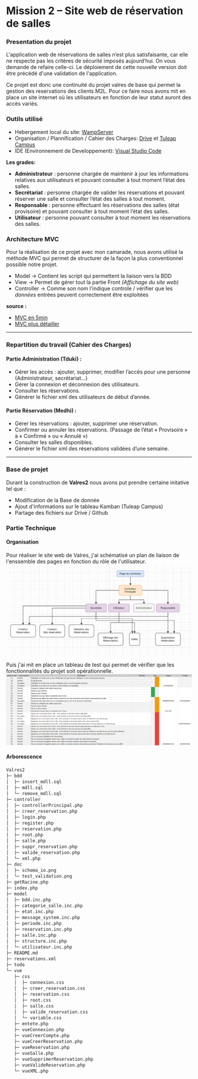 # Mission 2 – Site web de réservation de salles

### Presentation du projet
L'application web de réservations de salles n’est plus satisfaisante, car elle ne respecte pas les critères de sécurité imposés aujourd’hui. On vous demande de refaire celle-ci. Le déploiement de cette nouvelle version doit être précédé d'une validation de l'application.

Ce projet est donc une continuité du projet valres de base qui permet la gestion des reservations des clients M2L. Pour ce faire nous avons mit en place un site internet où les utilisateurs en fonction de leur statut auront des accès variés.

### Outils utilisé
* Hebergement local du site: [WampServer](https://www.wampserver.com/)
* Organisation / Plannification / Cahier des Charges: [Drive](https://drive.google.com/) et [Tuleap Campus](https://tuleap-campus.org/)
* IDE (Environnement de Developpement): [Visual Studio Code](https://code.visualstudio.com/)

__Les grades:__
* **Administrateur** : personne chargée de maintenir à jour les informations relatives aux
utilisateurs et pouvant consulter à tout moment l’état des salles.
* **Secrétariat** : personne chargée de valider les réservations et pouvant réserver une salle et
consulter l’état des salles à tout moment.
* **Responsable** : personne effectuant les réservations des salles (état provisoire) et pouvant
consulter à tout moment l’état des salles.
* **Utilisateur** : personne pouvant consulter à tout moment les réservations des salles.

### Architecture MVC 
Pour la réalisation de ce projet avec mon camarade, nous avons utilisé la méthode MVC qui permet de structurer de la façon la plus conventionnel possible notre projet.

* Model → Contient les script qui permettent la liaison vers la BDD
* View → Permet de gérer tout la partie Front *(Affichage du site web)*
* Controller → Comme son nom l'indique controle / vérifier que les *données* entrées peuvent correctement être exploitées

__source :__
* [MVC en 5min](https://www.youtube.com/watch?v=gs-61l4Z32M&pp=ygUDTVZD)
* [MVC plus détailler](https://www.youtube.com/watch?v=HxhwAc7zzgE&pp=ygUDTVZD)

---
### Repartition du travail (Cahier des Charges)
#### Partie Administration (Tduki) :
* Gérer les accès : ajouter, supprimer, modifier l’accès pour une personne (Administrateur, secrétariat...)
* Gérer la connexion et déconnexion des utilisateurs.
* Consulter les réservations.
* Générer le fichier xml des utilisateurs de début d’année.

#### Partie Réservation (Medhi) :
* Gérer les réservations : ajouter, supprimer une réservation.
* Confirmer ou annuler les réservations. (Passage de l’état « Provisoire » à « Confirmé » ou
« Annulé »)
* Consulter les salles disponibles.
* Générer le fichier xml des réservations validées d’une semaine.
---

### Base de projet
Durant la construction de **Valres2** nous avons put prendre certaine initative tel que :
* Modification de la Base de donnée
* Ajout d'informations sur le tableau Kamban (Tuleap Campus)
* Partage des fichiers sur Drive / Github

### Partie Technique
#### Organisation
Pour réaliser le site web de Valres, j'ai schématisé un plan de liaison de l'enssemble des pages en fonction du rôle de l'utilisateur.
![image de liaison des permission](doc/schema_io.png)

Puis j'ai mit en place un tableau de test qui permet de vérifier que les fonctionnalités du projet soit opérationnelle.
![image des test de validation du projet](doc/test_validation.png)

#### Arborescence

```
Valres2
├─ bdd
│  ├─ insert_mdll.sql
│  ├─ mdll.sql
│  └─ remove_mdll.sql
├─ controller
│  ├─ controllerPrincipal.php
│  ├─ creer_reservation.php
│  ├─ login.php
│  ├─ register.php
│  ├─ reservation.php
│  ├─ root.php
│  ├─ salle.php
│  ├─ suppr_reservation.php
│  ├─ valide_reservation.php
│  └─ xml.php
├─ doc
│  ├─ schema_io.png
│  └─ test_validation.png
├─ getRacine.php
├─ index.php
├─ model
│  ├─ bdd.inc.php
│  ├─ categorie_salle.inc.php
│  ├─ etat.inc.php
│  ├─ message_system.inc.php
│  ├─ periode.inc.php
│  ├─ reservation.inc.php
│  ├─ salle.inc.php
│  ├─ structure.inc.php
│  └─ utilisateur.inc.php
├─ README.md
├─ reservations.xml
├─ todo
└─ vue
   ├─ css
   │  ├─ connexion.css
   │  ├─ creer_reservation.css
   │  ├─ reservation.css
   │  ├─ root.css
   │  ├─ salle.css
   │  ├─ valide_reservation.css
   │  └─ variable.css
   ├─ entete.php
   ├─ vueConnexion.php
   ├─ vueCreerCompte.php
   ├─ vueCreerReservation.php
   ├─ vueReservation.php
   ├─ vueSalle.php
   ├─ vueSupprimerReservation.php
   ├─ vueValideReservation.php
   └─ vueXML.php
```
